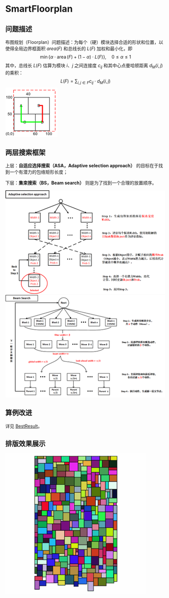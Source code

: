 # SmartFloorplan

## 问题描述

布图规划（Floorplan）问题描述：为每个（硬）模块选择合适的形状和位置，以使得全局边界框面积 $area(F)$ 和总线长的 $L(F)$ 加权和最小化，即
$$
\min \{\alpha \cdot \operatorname{area}(F) + (1-\alpha) \cdot L(F)\}, \quad 0 \leq \alpha \leq 1
$$
其中，总线长 $L(F)$ 估算为模块 $i$、$j$ 之间连接度 $c_{ij}$ 和其中心点曼哈顿距离 $d_M(i,j)$ 的乘积：
$$
L(F)=\sum_{i, j \in F} c_{i j} \cdot d_{M}(i, j)
$$
<img src="img/description.png" alt="description" style="zoom: 50%;" />

## 两层搜索框架

上层：**自适应选择搜索（ASA，Adaptive selection approach）** 的目标在于找到一个有潜力的包络矩形长度；

下层：**集束搜索（BS，Beam search）** 则是为了找到一个合理的放置顺序。

<img src="img/asa.png" alt="asa" style="zoom: 49%;" />    <img src="img/beamsearch.png" alt="beam search" style="zoom: 49%;" />

## 算例改进

详见 [BestResult](Deploy/BestResult.md)。

## 排版效果展示

![vis](img/vis.gif)


